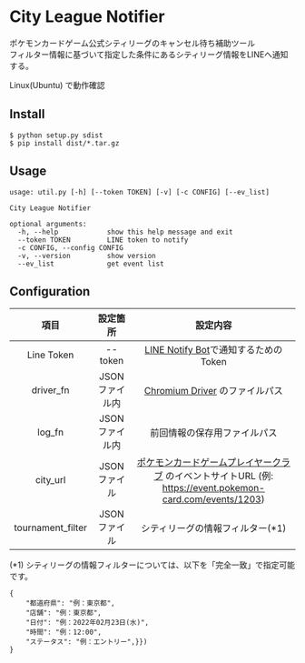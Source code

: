 # City League Notifier

ポケモンカードゲーム公式シティリーグのキャンセル待ち補助ツール  
フィルター情報に基づいて指定した条件にあるシティリーグ情報をLINEへ通知する。  

Linux(Ubuntu) で動作確認

## Install
```
$ python setup.py sdist
$ pip install dist/*.tar.gz
```

## Usage

```
usage: util.py [-h] [--token TOKEN] [-v] [-c CONFIG] [--ev_list]

City League Notifier

optional arguments:
  -h, --help            show this help message and exit
  --token TOKEN         LINE token to notify
  -c CONFIG, --config CONFIG
  -v, --version         show version
  --ev_list             get event list
```

## Configuration

|項目       | 設定箇所        |設定内容|
|:---:      | :---:           |:---:   |
|Line Token | --token <XXX>   | [LINE Notify Bot](https://notify-bot.line.me/ja/)で通知するためのToken | 
|driver_fn  | JSONファイル内  | [Chromium Driver](https://chromedriver.chromium.org/downloads) のファイルパス | 
|log_fn     | JSONファイル内  | 前回情報の保存用ファイルパス | 
|city_url   | JSONファイル　  | [ポケモンカードゲームプレイヤークラブ](https://event.pokemon-card.com/events/) のイベントサイトURL (例: https://event.pokemon-card.com/events/1203) | 
|tournament_filter   | JSONファイル　  | シティリーグの情報フィルター(*1)|  


(*1) シティリーグの情報フィルターについては、以下を「完全一致」で指定可能です。  

```text
{
    "都道府県": "例：東京都",
    "店舗": "例：東京都",
    "日付": "例：2022年02月23日(水)",
    "時間": "例：12:00",
    "ステータス": "例：エントリー",}})
}
```
